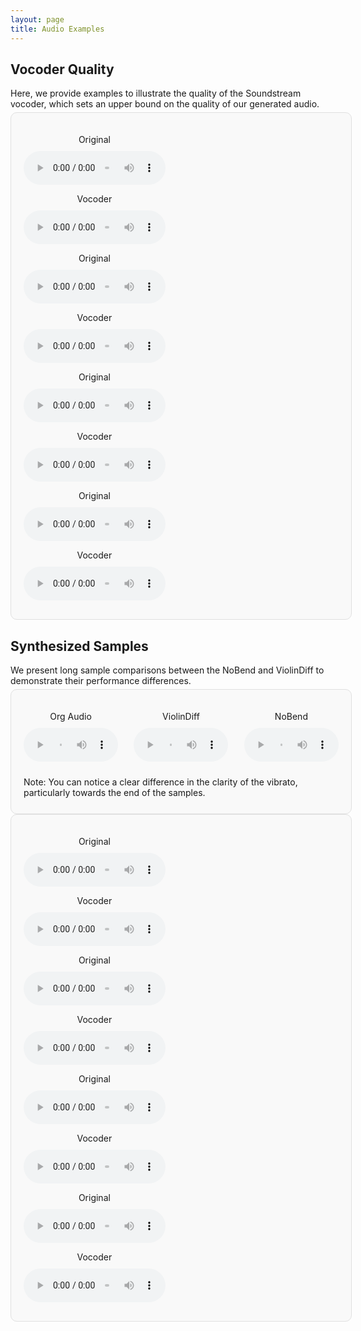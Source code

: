 ```yaml
---
layout: page
title: Audio Examples
---
```

<head>
  <style>
    .audio-comparison {
      padding: 20px;
      margin-bottom: 30px;
      border-radius: 10px;
      border: 1px solid #e0e0e0;
      background-color: #f9f9f9;
      width: 100%; /* 가로를 페이지 전체로 설정 */
      max-width: 2000px; /* 최대 너비 제한 */
      margin: 0 auto; /* 가운데 정렬 */
    }

    .audio-container {
      display: flex;
      justify-content: space-between;
      flex-wrap: wrap;
    }

    .audio-block {
      width: 45%; /* 너비를 45%로 유지 */
      text-align: center;
      margin-bottom: 10px; /* 아래 여백을 줄임 */
    }

    p {
      margin-bottom: 5px; /* 텍스트 아래 간격 줄임 */
    }

    audio {
      width: 100%;
      margin-top: 5px; /* 오디오 태그 위 간격 줄임 */
    }

    .audio-comparison-three {
      padding: 20px;
      margin-bottom: 30px;
      border-radius: 10px;
      border: 1px solid #e0e0e0;
      background-color: #f9f9f9;
      width: 100%;
      max-width: 1200px;
      margin: 0 auto;
    }

    .audio-container-three {
      display: flex;
      justify-content: space-between;
      flex-wrap: wrap;
    }

    .audio-block-three {
      width: 30%; /* 한 줄에 3개 */
      text-align: center;
      margin-bottom: 10px;
    }

    p {
      margin-bottom: 5px;
    }

    audio {
      width: 100%;
      margin-top: 5px;
    }

  </style>
</head>







<div class="page">
  <h2>Vocoder Quality</h2>
  <p> Here, we provide examples to illustrate the quality of the Soundstream vocoder, which sets an upper bound on the quality of our generated audio. </p>

  <section class="audio-comparison">
    <div class="audio-container">
      <div class="audio-block">
        <p>Original</p>
        <audio controls>
          <source src="vocoder/Kayser_Op20-36_org_7.wav">
          Your browser does not support the audio element.
        </audio>
      </div>
      <div class="audio-block">
        <p>Vocoder</p>
        <audio controls>
          <source src="vocoder/Kayser_Op20-36_vocoder_7.wav">
          Your browser does not support the audio element.
        </audio>
      </div>
    </div> <!-- Closing audio-container -->
    <div class="audio-container">
      <div class="audio-block">
        <p>Original</p>
        <audio controls>
          <source src="vocoder/Wohlfahrt_Op45-30_org_0.wav">
          Your browser does not support the audio element.
        </audio>
      </div>
      <div class="audio-block">
        <p>Vocoder</p>
        <audio controls>
          <source src="vocoder/Wohlfahrt_Op45-30_vocoder_0.wav">
          Your browser does not support the audio element.
        </audio>
      </div>
    </div> <!-- Closing audio-container -->
    <div class="audio-container">
      <div class="audio-block">
        <p>Original</p>
        <audio controls>
          <source src="vocoder/Paganini_Op01-05_org_15.wav">
          Your browser does not support the audio element.
        </audio>
      </div>
      <div class="audio-block">
        <p>Vocoder</p>
        <audio controls>
          <source src="vocoder/Paganini_Op01-05_vocoder_15.wav">
          Your browser does not support the audio element.
        </audio>
      </div>
    </div> <!-- Closing audio-container -->
    <div class="audio-container">
      <div class="audio-block">
        <p>Original</p>
        <audio controls>
          <source src="vocoder/Paganini_Op01-13_org_14.wav">
          Your browser does not support the audio element.
        </audio>
      </div>
      <div class="audio-block">
        <p>Vocoder</p>
        <audio controls>
          <source src="vocoder/Paganini_Op01-13_vocoder_14.wav">
          Your browser does not support the audio element.
        </audio>
      </div>
    </div> <!-- Closing audio-container -->
  </section> <!-- Closing section -->
</div> <!-- Closing page -->



<div class="page">
  <h2>Synthesized Samples</h2>
  <p> We present long sample comparisons between the NoBend and ViolinDiff to demonstrate their performance differences.  </p>

  <section class="audio-comparison-three">
    <div class="audio-container-three">
      <div class="audio-block-three">
        <p>Org Audio</p>
        <audio controls>
          <source src="audio/Wohlfahrt_Op45-01_org_1.wav">
          Your browser does not support the audio element.
        </audio>
      </div>
      <div class="audio-block-three">
        <p>ViolinDiff</p>
        <audio controls>
          <source src="audio/Wohlfahrt_Op45-01_VD_1.wav">
          Your browser does not support the audio element.
        </audio>
      </div>
      <div class="audio-block-three">
        <p>NoBend</p>
        <audio controls>
          <source src="audio/Wohlfahrt_Op45-01_Nobend_1.wav">
          Your browser does not support the audio element.
        </audio>
      </div>
    </div> <!-- Closing audio-container-three -->
  <p>Note: You can notice a clear difference in the clarity of the vibrato, particularly towards the end of the samples.</p>
  </section>
</div>


  
  <section class="audio-comparison">
    <div class="audio-container">
      <div class="audio-block">
        <p>Original</p>
        <audio controls>
          <source src="vocoder/Kayser_Op20-36_org_7.wav">
          Your browser does not support the audio element.
        </audio>
      </div>
      <div class="audio-block">
        <p>Vocoder</p>
        <audio controls>
          <source src="vocoder/Kayser_Op20-36_vocoder_7.wav">
          Your browser does not support the audio element.
        </audio>
      </div>
    <div class="audio-container">
      <div class="audio-block">
        <p>Original</p>
        <audio controls>
          <source src="vocoder/Wohlfahrt_Op45-30_org_0.wav">
          Your browser does not support the audio element.
        </audio>
      </div>
      <div class="audio-block">
        <p>Vocoder</p>
        <audio controls>
          <source src="vocoder/Wohlfahrt_Op45-30_vocoder_0.wav">
          Your browser does not support the audio element.
        </audio>
      </div>
    <div class="audio-container">
      <div class="audio-block">
        <p>Original</p>
        <audio controls>
          <source src="vocoder/Paganini_Op01-05_org_15.wav">
          Your browser does not support the audio element.
        </audio>
      </div>
      <div class="audio-block">
        <p>Vocoder</p>
        <audio controls>
          <source src="vocoder/Paganini_Op01-05_vocoder_15.wav">
          Your browser does not support the audio element.
        </audio>
      </div>
    <div class="audio-container">
      <div class="audio-block">
        <p>Original</p>
        <audio controls>
          <source src="vocoder/Paganini_Op01-13_org_14.wav">
          Your browser does not support the audio element.
        </audio>
      </div>
      <div class="audio-block">
        <p>Vocoder</p>
        <audio controls>
          <source src="vocoder/Paganini_Op01-13_vocoder_14.wav">
          Your browser does not support the audio element.
        </audio>
      </div>
  </section>
  